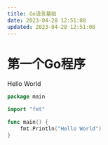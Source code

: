 ```yaml
---
title: Go语言基础
date: 2023-04-28 12:51:08
updated: 2023-04-28 12:51:08
---
```



# 第一个Go程序

Hello World

```go
package main

import "fmt"

func main() {
	fmt.Println("Hello World")
}
```



